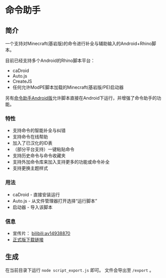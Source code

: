 # 命令助手
## 简介
一个支持对Minecraft(基岩版)的命令进行补全与辅助输入的Android+Rhino脚本。

目前已经支持多个Android的Rhino脚本平台：
* caDroid
* Auto.js
* CreateJS
* 任何允许ModPE脚本加载的Minecraft(基岩版/PE)启动器

另有[命令助手Android版](https://gitee.com/projectxero/cadroid)允许脚本直接在Android下运行，并增强了命令助手的功能。

### 特性
* 支持命令的智能补全与纠错
* 支持命令在线帮助
* 加入了已汉化的ID表
* （部分平台支持）一键粘贴命令
* 支持历史命令与命令收藏夹
* 支持外加命令库来加入支持更多的功能或命令补全
* 支持更换主题样式

### 用法
* caDroid - 直接安装运行
* Auto.js - 从文件管理器打开选择“运行脚本”
* 启动器 - 导入该脚本

### 信息
* 宣传片： [bilibili:av14938870](http://www.bilibili.com/video/av14938870)
* [正式版下载链接](http://pan.baidu.com/share/link?shareid=2966673396&uk=404195919)

## 生成
在当前目录下运行 `node script_export.js` 即可。
文件会导出至 `/export` 。